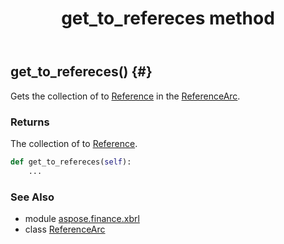 ﻿---
title: get_to_refereces method
second_title: Aspose.Finance for Python via .NET API References
description: 
type: docs
weight: 30
url: /python-net/aspose.finance.xbrl/referencearc/get_to_refereces/
is_root: false
---

## get_to_refereces() {#}

Gets the collection of to [Reference](/finance/python-net/aspose.finance.xbrl/reference) in the [ReferenceArc](/finance/python-net/aspose.finance.xbrl/referencearc).

### Returns 


The collection of to [Reference](/finance/python-net/aspose.finance.xbrl/reference).


```python
def get_to_refereces(self):
    ...
```





### See Also
* module [aspose.finance.xbrl](../../)
* class [ReferenceArc](/finance/python-net/aspose.finance.xbrl/referencearc)
